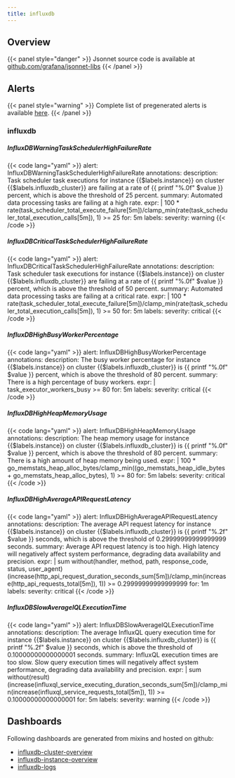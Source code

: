 ```yaml
---
title: influxdb
---
```


## Overview



{{< panel style="danger" >}}
Jsonnet source code is available at [github.com/grafana/jsonnet-libs](https://github.com/grafana/jsonnet-libs/tree/master/influxdb-mixin)
{{< /panel >}}

## Alerts

{{< panel style="warning" >}}
Complete list of pregenerated alerts is available [here](https://github.com/monitoring-mixins/website/blob/master/assets/influxdb/alerts.yaml).
{{< /panel >}}

### influxdb

##### InfluxDBWarningTaskSchedulerHighFailureRate

{{< code lang="yaml" >}}
alert: InfluxDBWarningTaskSchedulerHighFailureRate
annotations:
  description: Task scheduler task executions for instance {{$labels.instance}} on
    cluster {{$labels.influxdb_cluster}} are failing at a rate of {{ printf "%.0f"
    $value }} percent, which is above the threshold of 25 percent.
  summary: Automated data processing tasks are failing at a high rate.
expr: |
  100 * rate(task_scheduler_total_execute_failure[5m])/clamp_min(rate(task_scheduler_total_execution_calls[5m]), 1) >= 25
for: 5m
labels:
  severity: warning
{{< /code >}}
 
##### InfluxDBCriticalTaskSchedulerHighFailureRate

{{< code lang="yaml" >}}
alert: InfluxDBCriticalTaskSchedulerHighFailureRate
annotations:
  description: Task scheduler task executions for instance {{$labels.instance}} on
    cluster {{$labels.influxdb_cluster}} are failing at a rate of {{ printf "%.0f"
    $value }} percent, which is above the threshold of 50 percent.
  summary: Automated data processing tasks are failing at a critical rate.
expr: |
  100 * rate(task_scheduler_total_execute_failure[5m])/clamp_min(rate(task_scheduler_total_execution_calls[5m]), 1) >= 50
for: 5m
labels:
  severity: critical
{{< /code >}}
 
##### InfluxDBHighBusyWorkerPercentage

{{< code lang="yaml" >}}
alert: InfluxDBHighBusyWorkerPercentage
annotations:
  description: The busy worker percentage for instance {{$labels.instance}} on cluster
    {{$labels.influxdb_cluster}} is {{ printf "%.0f" $value }} percent, which is above
    the threshold of 80 percent.
  summary: There is a high percentage of busy workers.
expr: |
  task_executor_workers_busy >= 80
for: 5m
labels:
  severity: critical
{{< /code >}}
 
##### InfluxDBHighHeapMemoryUsage

{{< code lang="yaml" >}}
alert: InfluxDBHighHeapMemoryUsage
annotations:
  description: The heap memory usage for instance {{$labels.instance}} on cluster
    {{$labels.influxdb_cluster}} is {{ printf "%.0f" $value }} percent, which is above
    the threshold of 80 percent.
  summary: There is a high amount of heap memory being used.
expr: |
  100 * go_memstats_heap_alloc_bytes/clamp_min((go_memstats_heap_idle_bytes + go_memstats_heap_alloc_bytes), 1) >= 80
for: 5m
labels:
  severity: critical
{{< /code >}}
 
##### InfluxDBHighAverageAPIRequestLatency

{{< code lang="yaml" >}}
alert: InfluxDBHighAverageAPIRequestLatency
annotations:
  description: The average API request latency for instance {{$labels.instance}} on
    cluster {{$labels.influxdb_cluster}} is {{ printf "%.2f" $value }} seconds, which
    is above the threshold of 0.29999999999999999 seconds.
  summary: Average API request latency is too high. High latency will negatively affect
    system performance, degrading data availability and precision.
expr: |
  sum without(handler, method, path, response_code, status, user_agent) (increase(http_api_request_duration_seconds_sum[5m])/clamp_min(increase(http_api_requests_total[5m]), 1)) >= 0.29999999999999999
for: 1m
labels:
  severity: critical
{{< /code >}}
 
##### InfluxDBSlowAverageIQLExecutionTime

{{< code lang="yaml" >}}
alert: InfluxDBSlowAverageIQLExecutionTime
annotations:
  description: The average InfluxQL query execution time for instance {{$labels.instance}}
    on cluster {{$labels.influxdb_cluster}} is {{ printf "%.2f" $value }} seconds,
    which is above the threshold of 0.10000000000000001 seconds.
  summary: InfluxQL execution times are too slow. Slow query execution times will
    negatively affect system performance, degrading data availability and precision.
expr: |
  sum without(result) (increase(influxql_service_executing_duration_seconds_sum[5m])/clamp_min(increase(influxql_service_requests_total[5m]), 1)) >= 0.10000000000000001
for: 5m
labels:
  severity: warning
{{< /code >}}
 
## Dashboards
Following dashboards are generated from mixins and hosted on github:


- [influxdb-cluster-overview](https://github.com/monitoring-mixins/website/blob/master/assets/influxdb/dashboards/influxdb-cluster-overview.json)
- [influxdb-instance-overview](https://github.com/monitoring-mixins/website/blob/master/assets/influxdb/dashboards/influxdb-instance-overview.json)
- [influxdb-logs](https://github.com/monitoring-mixins/website/blob/master/assets/influxdb/dashboards/influxdb-logs.json)
